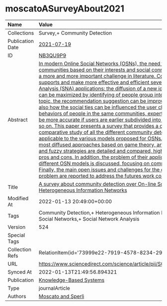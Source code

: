 # moscatoASurveyAbout2021
| Name             | Value                                                                                                                                                                                                                                                                                                                                                                                                                                                                                                                                                                                                                                                                                                                                                                                                                                                                                                                                                                                                                                                                                                                                                                                                                                                                                                                                                                                                                                                                      |
|:-----------------|:---------------------------------------------------------------------------------------------------------------------------------------------------------------------------------------------------------------------------------------------------------------------------------------------------------------------------------------------------------------------------------------------------------------------------------------------------------------------------------------------------------------------------------------------------------------------------------------------------------------------------------------------------------------------------------------------------------------------------------------------------------------------------------------------------------------------------------------------------------------------------------------------------------------------------------------------------------------------------------------------------------------------------------------------------------------------------------------------------------------------------------------------------------------------------------------------------------------------------------------------------------------------------------------------------------------------------------------------------------------------------------------------------------------------------------------------------------------------------|
| Collections      | Survey,+ Community Detection                                                                                                                                                                                                                                                                                                                                                                                                                                                                                                                                                                                                                                                                                                                                                                                                                                                                                                                                                                                                                                                                                                                                                                                                                                                                                                                                                                                                                                               |
| Publication Date | [2021-07-19](<notionsci.utils.serialization.ExplicitNone object at 0x7f05a31a6190>)                                                                                                                                                                                                                                                                                                                                                                                                                                                                                                                                                                                                                                                                                                                                                                                                                                                                                                                                                                                                                                                                                                                                                                                                                                                                                                                                                                                        |
| ID               | [NB3QU9P9](<notionsci.utils.serialization.ExplicitNone object at 0x7f05a31a62b0>)                                                                                                                                                                                                                                                                                                                                                                                                                                                                                                                                                                                                                                                                                                                                                                                                                                                                                                                                                                                                                                                                                                                                                                                                                                                                                                                                                                                          |
| Abstract         | [In modern Online Social Networks (OSNs), the need to detect users’ communities based on their interests and social connections has became a more and more important challenge in literature. Community Detection supports and make more effective and efficient several Social Network Analysis (SNA) applications: the diffusion of a new idea or technologies can be maximized by identifying of people group interested about a given topic, the recommendation suggestion can be improved taking in account also how the social ties can be influenced the user chooses and the behaviors of people in the same communities, expert finding tasks could be more accurate if users are earlier subdivided into thematic groups, and so on. This paper presents a survey that provides a comprehensive and comparative study of all the different community detection techniques applicable to the various models proposed for OSNs. In particular, the most diffused approaches based on game theory, artificial intelligence and fuzzy strategies are detailed and compared, highlighting the related pros and cons. In addition, the problem of their applicability on the different OSN models is discussed, focusing on complex networks. Finally, the main open issues and challenges for the community detection problem are reported to address the futures work concerning this topic.](<notionsci.utils.serialization.ExplicitNone object at 0x7f05a31a63d0>) |
| Title            | [A survey about community detection over On-line Social and Heterogeneous Information Networks](<notionsci.utils.serialization.ExplicitNone object at 0x7f05a31a64f0>)                                                                                                                                                                                                                                                                                                                                                                                                                                                                                                                                                                                                                                                                                                                                                                                                                                                                                                                                                                                                                                                                                                                                                                                                                                                                                                     |
| Modified At      | 2022-01-13 20:49:00+00:00                                                                                                                                                                                                                                                                                                                                                                                                                                                                                                                                                                                                                                                                                                                                                                                                                                                                                                                                                                                                                                                                                                                                                                                                                                                                                                                                                                                                                                                  |
| Tags             | Community Detection,+ Heterogeneous Information Networks,+ Online Social Networks,+ Social Network Analysis                                                                                                                                                                                                                                                                                                                                                                                                                                                                                                                                                                                                                                                                                                                                                                                                                                                                                                                                                                                                                                                                                                                                                                                                                                                                                                                                                                |
| Version          | 524                                                                                                                                                                                                                                                                                                                                                                                                                                                                                                                                                                                                                                                                                                                                                                                                                                                                                                                                                                                                                                                                                                                                                                                                                                                                                                                                                                                                                                                                        |
| Special Tags     |                                                                                                                                                                                                                                                                                                                                                                                                                                                                                                                                                                                                                                                                                                                                                                                                                                                                                                                                                                                                                                                                                                                                                                                                                                                                                                                                                                                                                                                                            |
| Collection Refs  | RelationItem(id='73999e22-7919-4578-8234-29191dd47d20')                                                                                                                                                                                                                                                                                                                                                                                                                                                                                                                                                                                                                                                                                                                                                                                                                                                                                                                                                                                                                                                                                                                                                                                                                                                                                                                                                                                                                    |
| URL              | https://www.sciencedirect.com/science/article/pii/S0950705121003750                                                                                                                                                                                                                                                                                                                                                                                                                                                                                                                                                                                                                                                                                                                                                                                                                                                                                                                                                                                                                                                                                                                                                                                                                                                                                                                                                                                                        |
| Synced At        | 2022-01-13T21:49:56.894321                                                                                                                                                                                                                                                                                                                                                                                                                                                                                                                                                                                                                                                                                                                                                                                                                                                                                                                                                                                                                                                                                                                                                                                                                                                                                                                                                                                                                                                 |
| Publication      | [Knowledge-Based Systems](<notionsci.utils.serialization.ExplicitNone object at 0x7f05a31a6a30>)                                                                                                                                                                                                                                                                                                                                                                                                                                                                                                                                                                                                                                                                                                                                                                                                                                                                                                                                                                                                                                                                                                                                                                                                                                                                                                                                                                           |
| Type             | journalArticle                                                                                                                                                                                                                                                                                                                                                                                                                                                                                                                                                                                                                                                                                                                                                                                                                                                                                                                                                                                                                                                                                                                                                                                                                                                                                                                                                                                                                                                             |
| Authors          | [Moscato and Sperlì](<notionsci.utils.serialization.ExplicitNone object at 0x7f05a31a6be0>)                                                                                                                                                                                                                                                                                                                                                                                                                                                                                                                                                                                                                                                                                                                                                                                                                                                                                                                                                                                                                                                                                                                                                                                                                                                                                                                                                                                |

